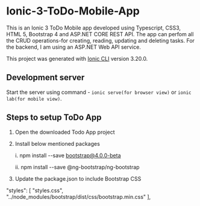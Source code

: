 # Ionic-3-ToDo-Mobile-App

This is an Ionic 3 ToDo Mobile app developed using Typescript, CSS3, HTML 5, Bootstrap 4 and ASP.NET CORE REST API.
The app can perfom all the CRUD operations-for creating, reading, updating and deleting tasks. For the backend, 
I am using an ASP.NET Web API service.

This project was generated with [Ionic CLI](https://ionicframework.com/docs/cli/) version 3.20.0.

## Development server

Start the server using command -  `ionic serve(for browser view)` or `ionic lab(for mobile view)`.

## Steps to setup ToDo App 

1. Open the downloaded Todo App project
2. Install below mentioned packages

    i. npm install --save bootstrap@4.0.0-beta
    
    ii. npm install --save @ng-bootstrap/ng-bootstrap

3. Update the package.json to include Bootstrap CSS

"styles": [
        "styles.css",
        "../node_modules/bootstrap/dist/css/bootstrap.min.css"
      ],
